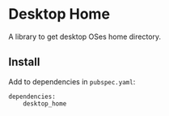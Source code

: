 # Desktop Home

A library to get desktop OSes home directory.

## Install

Add to dependencies in `pubspec.yaml`:

```
dependencies:
    desktop_home
```